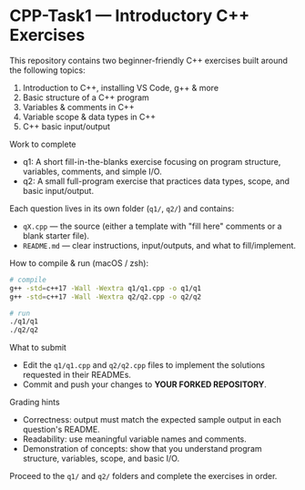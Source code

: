 # CPP-Task1 — Introductory C++ Exercises

This repository contains two beginner-friendly C++ exercises built around the following topics:

1. Introduction to C++, installing VS Code, g++ & more
2. Basic structure of a C++ program
3. Variables & comments in C++
4. Variable scope & data types in C++
5. C++ basic input/output

Work to complete

- q1: A short fill-in-the-blanks exercise focusing on program structure, variables, comments, and simple I/O.
- q2: A small full-program exercise that practices data types, scope, and basic input/output.

Each question lives in its own folder (`q1/`, `q2/`) and contains:

- `qX.cpp` — the source (either a template with "fill here" comments or a blank starter file).
- `README.md` — clear instructions, input/outputs, and what to fill/implement.

How to compile & run (macOS / zsh):

```bash
# compile
g++ -std=c++17 -Wall -Wextra q1/q1.cpp -o q1/q1
g++ -std=c++17 -Wall -Wextra q2/q2.cpp -o q2/q2

# run
./q1/q1
./q2/q2
```

What to submit

- Edit the `q1/q1.cpp` and `q2/q2.cpp` files to implement the solutions requested in their READMEs.
- Commit and push your changes to **YOUR FORKED REPOSITORY**.

Grading hints

- Correctness: output must match the expected sample output in each question's README.
- Readability: use meaningful variable names and comments.
- Demonstration of concepts: show that you understand program structure, variables, scope, and basic I/O.

Proceed to the `q1/` and `q2/` folders and complete the exercises in order.
